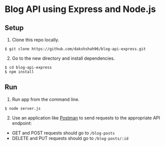 # Blog API using Express and Node.js

## Setup

1. Clone this repo locally.

```
$ git clone https://github.com/dakshshah96/blog-api-express.git
```

2. Go to the new directory and install dependencies.

```
$ cd blog-api-express
$ npm install
```

## Run

1. Run app from the command line.

```
$ node server.js
``` 

2. Use an application like [Postman](https://www.getpostman.com/) to send requests to the appropriate API endpoint:
* GET and POST requests should go to `/blog-posts`
* DELETE and PUT requests should go to `/blog-posts/:id`